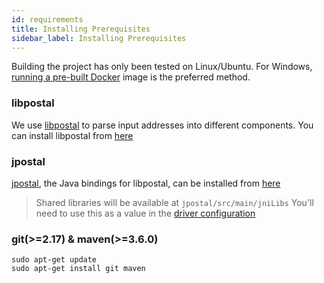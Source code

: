 ```yaml
---
id: requirements
title: Installing Prerequisites
sidebar_label: Installing Prerequisites
---
```


Building the project has only been tested on Linux/Ubuntu. For Windows, [running a pre-built Docker](docker_run.md) image is the preferred method.


### libpostal

We use [libpostal](https://github.com/openvenues/libpostal) to parse input addresses into different components. You can install libpostal from [here](https://github.com/openvenues/libpostal#installation-maclinux)

### jpostal

[jpostal](https://github.com/openvenues/jpostal), the Java bindings for libpostal, can be installed from [here](https://github.com/openvenues/jpostal#building-jpostal)

> Shared libraries will be available at `jpostal/src/main/jniLibs`
> You'll need to use this as a value in the [driver configuration](config.md)

### git(>=2.17) & maven(>=3.6.0)

```
sudo apt-get update
sudo apt-get install git maven
```
